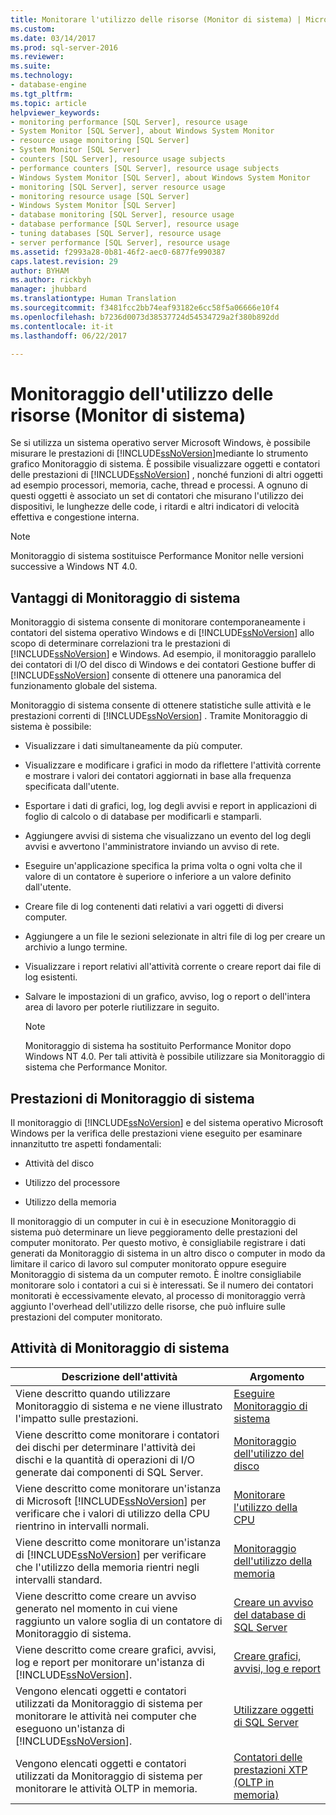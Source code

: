 ```yaml
---
title: Monitorare l'utilizzo delle risorse (Monitor di sistema) | Microsoft Docs
ms.custom: 
ms.date: 03/14/2017
ms.prod: sql-server-2016
ms.reviewer: 
ms.suite: 
ms.technology:
- database-engine
ms.tgt_pltfrm: 
ms.topic: article
helpviewer_keywords:
- monitoring performance [SQL Server], resource usage
- System Monitor [SQL Server], about Windows System Monitor
- resource usage monitoring [SQL Server]
- System Monitor [SQL Server]
- counters [SQL Server], resource usage subjects
- performance counters [SQL Server], resource usage subjects
- Windows System Monitor [SQL Server], about Windows System Monitor
- monitoring [SQL Server], server resource usage
- monitoring resource usage [SQL Server]
- Windows System Monitor [SQL Server]
- database monitoring [SQL Server], resource usage
- database performance [SQL Server], resource usage
- tuning databases [SQL Server], resource usage
- server performance [SQL Server], resource usage
ms.assetid: f2993a28-0b81-46f2-aec0-6877fe990387
caps.latest.revision: 29
author: BYHAM
ms.author: rickbyh
manager: jhubbard
ms.translationtype: Human Translation
ms.sourcegitcommit: f3481fcc2bb74eaf93182e6cc58f5a06666e10f4
ms.openlocfilehash: b7236d0073d38537724d54534729a2f380b892dd
ms.contentlocale: it-it
ms.lasthandoff: 06/22/2017

---
```

# <a name="monitor-resource-usage-system-monitor"></a>Monitoraggio dell'utilizzo delle risorse (Monitor di sistema)
  Se si utilizza un sistema operativo server Microsoft Windows, è possibile misurare le prestazioni di [!INCLUDE[ssNoVersion](../../includes/ssnoversion-md.md)]mediante lo strumento grafico Monitoraggio di sistema. È possibile visualizzare oggetti e contatori delle prestazioni di [!INCLUDE[ssNoVersion](../../includes/ssnoversion-md.md)] , nonché funzioni di altri oggetti ad esempio processori, memoria, cache, thread e processi. A ognuno di questi oggetti è associato un set di contatori che misurano l'utilizzo dei dispositivi, le lunghezze delle code, i ritardi e altri indicatori di velocità effettiva e congestione interna.  
  
> [!NOTE]  
>  Monitoraggio di sistema sostituisce Performance Monitor nelle versioni successive a Windows NT 4.0.  
  
## <a name="benefits-of-system-monitor"></a>Vantaggi di Monitoraggio di sistema  
 Monitoraggio di sistema consente di monitorare contemporaneamente i contatori del sistema operativo Windows e di [!INCLUDE[ssNoVersion](../../includes/ssnoversion-md.md)] allo scopo di determinare correlazioni tra le prestazioni di [!INCLUDE[ssNoVersion](../../includes/ssnoversion-md.md)] e Windows. Ad esempio, il monitoraggio parallelo dei contatori di I/O del disco di Windows e dei contatori Gestione buffer di [!INCLUDE[ssNoVersion](../../includes/ssnoversion-md.md)] consente di ottenere una panoramica del funzionamento globale del sistema.  
  
 Monitoraggio di sistema consente di ottenere statistiche sulle attività e le prestazioni correnti di [!INCLUDE[ssNoVersion](../../includes/ssnoversion-md.md)] . Tramite Monitoraggio di sistema è possibile:  
  
-   Visualizzare i dati simultaneamente da più computer.  
  
-   Visualizzare e modificare i grafici in modo da riflettere l'attività corrente e mostrare i valori dei contatori aggiornati in base alla frequenza specificata dall'utente.  
  
-   Esportare i dati di grafici, log, log degli avvisi e report in applicazioni di foglio di calcolo o di database per modificarli e stamparli.  
  
-   Aggiungere avvisi di sistema che visualizzano un evento del log degli avvisi e avvertono l'amministratore inviando un avviso di rete.  
  
-   Eseguire un'applicazione specifica la prima volta o ogni volta che il valore di un contatore è superiore o inferiore a un valore definito dall'utente.  
  
-   Creare file di log contenenti dati relativi a vari oggetti di diversi computer.  
  
-   Aggiungere a un file le sezioni selezionate in altri file di log per creare un archivio a lungo termine.  
  
-   Visualizzare i report relativi all'attività corrente o creare report dai file di log esistenti.  
  
-   Salvare le impostazioni di un grafico, avviso, log o report o dell'intera area di lavoro per poterle riutilizzare in seguito.  
  
    > [!NOTE]  
    >  Monitoraggio di sistema ha sostituito Performance Monitor dopo Windows NT 4.0. Per tali attività è possibile utilizzare sia Monitoraggio di sistema che Performance Monitor.  
  
## <a name="system-monitor-performance"></a>Prestazioni di Monitoraggio di sistema  
 Il monitoraggio di [!INCLUDE[ssNoVersion](../../includes/ssnoversion-md.md)] e del sistema operativo Microsoft Windows per la verifica delle prestazioni viene eseguito per esaminare innanzitutto tre aspetti fondamentali:  
  
-   Attività del disco  
  
-   Utilizzo del processore  
  
-   Utilizzo della memoria  
  
 Il monitoraggio di un computer in cui è in esecuzione Monitoraggio di sistema può determinare un lieve peggioramento delle prestazioni del computer monitorato. Per questo motivo, è consigliabile registrare i dati generati da Monitoraggio di sistema in un altro disco o computer in modo da limitare il carico di lavoro sul computer monitorato oppure eseguire Monitoraggio di sistema da un computer remoto. È inoltre consigliabile monitorare solo i contatori a cui si è interessati. Se il numero dei contatori monitorati è eccessivamente elevato, al processo di monitoraggio verrà aggiunto l'overhead dell'utilizzo delle risorse, che può influire sulle prestazioni del computer monitorato.  
  
## <a name="system-monitor-tasks"></a>Attività di Monitoraggio di sistema  
  
|Descrizione dell'attività|Argomento|  
|----------------------|-----------|  
|Viene descritto quando utilizzare Monitoraggio di sistema e ne viene illustrato l'impatto sulle prestazioni.|[Eseguire Monitoraggio di sistema](../../relational-databases/performance-monitor/run-system-monitor.md)|  
|Viene descritto come monitorare i contatori dei dischi per determinare l'attività dei dischi e la quantità di operazioni di I/O generate dai componenti di SQL Server.|[Monitoraggio dell'utilizzo del disco](../../relational-databases/performance-monitor/monitor-disk-usage.md)|  
|Viene descritto come monitorare un'istanza di Microsoft [!INCLUDE[ssNoVersion](../../includes/ssnoversion-md.md)] per verificare che i valori di utilizzo della CPU rientrino in intervalli normali.|[Monitorare l'utilizzo della CPU](../../relational-databases/performance-monitor/monitor-cpu-usage.md)|  
|Viene descritto come monitorare un'istanza di [!INCLUDE[ssNoVersion](../../includes/ssnoversion-md.md)] per verificare che l'utilizzo della memoria rientri negli intervalli standard.|[Monitoraggio dell'utilizzo della memoria](../../relational-databases/performance-monitor/monitor-memory-usage.md)|  
|Viene descritto come creare un avviso generato nel momento in cui viene raggiunto un valore soglia di un contatore di Monitoraggio di sistema.|[Creare un avviso del database di SQL Server](../../relational-databases/performance-monitor/create-a-sql-server-database-alert.md)|  
|Viene descritto come creare grafici, avvisi, log e report per monitorare un'istanza di [!INCLUDE[ssNoVersion](../../includes/ssnoversion-md.md)].|[Creare grafici, avvisi, log e report](../../relational-databases/performance-monitor/create-charts-alerts-logs-and-reports.md)|  
|Vengono elencati oggetti e contatori utilizzati da Monitoraggio di sistema per monitorare le attività nei computer che eseguono un'istanza di [!INCLUDE[ssNoVersion](../../includes/ssnoversion-md.md)].|[Utilizzare oggetti di SQL Server](../../relational-databases/performance-monitor/use-sql-server-objects.md)|  
|Vengono elencati oggetti e contatori utilizzati da Monitoraggio di sistema per monitorare le attività OLTP in memoria.|[Contatori delle prestazioni XTP &#40;OLTP in memoria&#41;](../../relational-databases/performance-monitor/sql-server-xtp-in-memory-oltp-performance-counters.md)|  
  
  
